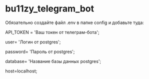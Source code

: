 # bu11zy_telegram_bot

Обязательно создайте файл .env в папке config и добавьте туда:

API_TOKEN = 'Ваш токен от телеграм-бота';

user= 'Логин от postgres';

password= 'Пароль от postgres';

database= 'Название базы данных postgres';

host=localhost;
